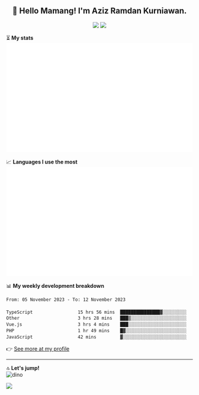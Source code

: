 <h2 align="center">👋 Hello Mamang! I'm Aziz Ramdan Kurniawan.</h2>  
<p align="center">
  <img src="https://komarev.com/ghpvc/?username=azizramdan">
  <img src="https://wakatime.com/badge/user/90056fa0-4c31-4eca-954e-2a3ac05896f9.svg">
</p>
    
⏳ **My stats**  
![](https://raw.githubusercontent.com/azizramdan/github-stats/master/generated/overview.svg#gh-dark-mode-only)

📈 **Languages I use the most**  
![](https://raw.githubusercontent.com/azizramdan/github-stats/master/generated/languages.svg#gh-dark-mode-only)

📊 **My weekly development breakdown**
<!--START_SECTION:waka-->

```txt
From: 05 November 2023 - To: 12 November 2023

TypeScript                 15 hrs 56 mins  ███████████████▓░░░░░░░░░   62.01 %
Other                      3 hrs 28 mins   ███▒░░░░░░░░░░░░░░░░░░░░░   13.53 %
Vue.js                     3 hrs 4 mins    ███░░░░░░░░░░░░░░░░░░░░░░   11.97 %
PHP                        1 hr 49 mins    █▓░░░░░░░░░░░░░░░░░░░░░░░   07.13 %
JavaScript                 42 mins         ▓░░░░░░░░░░░░░░░░░░░░░░░░   02.74 %
```

<!--END_SECTION:waka-->
👉 [See more at my profile](https://wakatime.com/@azizramdan)
***
🔝 **Let's jump!**  
![dino](https://raw.githubusercontent.com/azizramdan/azizramdan/master/dino.gif)  

![](https://hit.yhype.me/github/profile?user_id=27954794)
